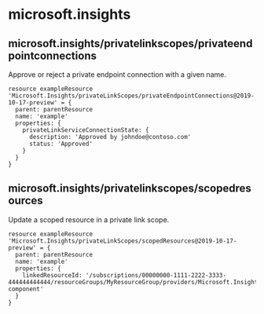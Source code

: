# microsoft.insights

## microsoft.insights/privatelinkscopes/privateendpointconnections

Approve or reject a private endpoint connection with a given name.
```bicep
resource exampleResource 'Microsoft.Insights/privateLinkScopes/privateEndpointConnections@2019-10-17-preview' = {
  parent: parentResource 
  name: 'example'
  properties: {
    privateLinkServiceConnectionState: {
      description: 'Approved by johndoe@contoso.com'
      status: 'Approved'
    }
  }
}
```

## microsoft.insights/privatelinkscopes/scopedresources

Update a scoped resource in a private link scope.
```bicep
resource exampleResource 'Microsoft.Insights/privateLinkScopes/scopedResources@2019-10-17-preview' = {
  parent: parentResource 
  name: 'example'
  properties: {
    linkedResourceId: '/subscriptions/00000000-1111-2222-3333-444444444444/resourceGroups/MyResourceGroup/providers/Microsoft.Insights/components/my-component'
  }
}
```
